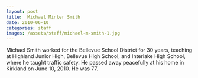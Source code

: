 ```yaml
---
layout: post
title:  Michael Minter Smith
date: 2010-06-10
categories: staff
images: /assets/staff/michael-m-smith-1.jpg
---
```

Michael Smith worked for the Bellevue School District for 30 years, teaching at Highland Junior High, Bellevue High School, and Interlake High School, where he taught traffic safety. He passed away peacefully at his home in Kirkland on June 10, 2010. He was 77.
